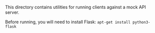 This directory contains utilities for running clients against a mock API server.

Before running, you will need to install Flask: `apt-get install python3-flask`
